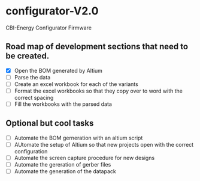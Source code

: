 # configurator-V2.0
CBI-Energy Configurator Firmware

## Road map of development sections that need to be created.

- [X] Open the BOM generated by Altium
- [ ] Parse the data
- [ ] Create an excel workbook for each of the variants
- [ ] Format the excel workbooks so that they copy over to word with the correct spacing
- [ ] Fill the workbooks with the parsed data
 
## Optional but cool tasks

- [ ] Automate the BOM gerneration with an altium script
- [ ] AUtomate the setup of Altium so that new projects open with the correct configuration 
- [ ] Automate the screen capture procedure for new designs
- [ ] Automate the gereration of gerber files
- [ ] Automate the generation of the datapack
